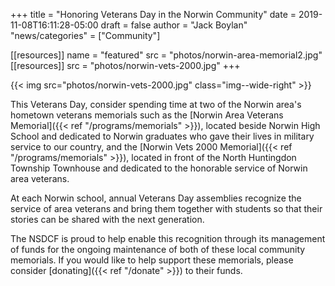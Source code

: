 +++
title = "Honoring Veterans Day in the Norwin Community"
date  = 2019-11-08T16:11:28-05:00
draft = false
author = "Jack Boylan"
"news/categories" = ["Community"]

[[resources]]
  name = "featured"
  src  = "photos/norwin-area-memorial2.jpg"
[[resources]]
  src  = "photos/norwin-vets-2000.jpg"
+++

{{< img src="photos/norwin-vets-2000.jpg" class="img--wide-right" >}}

This Veterans Day, consider spending time at two of the Norwin area's hometown veterans memorials such as the [Norwin Area Veterans Memorial]({{< ref "/programs/memorials" >}}), located beside Norwin High School and dedicated to Norwin graduates who gave their lives in military service to our country, and the [Norwin Vets 2000 Memorial]({{< ref "/programs/memorials" >}}), located in front of the North Huntingdon Township Townhouse and dedicated to the honorable service of Norwin area veterans.

At each Norwin school, annual Veterans Day assemblies recognize the service of area veterans and bring them together with students so that their stories can be shared with the next generation.

The NSDCF is proud to help enable this recognition through its management of funds for the ongoing maintenance of both of these local community memorials. If you would like to help support these memorials, please consider [donating]({{< ref "/donate" >}}) to their funds.
